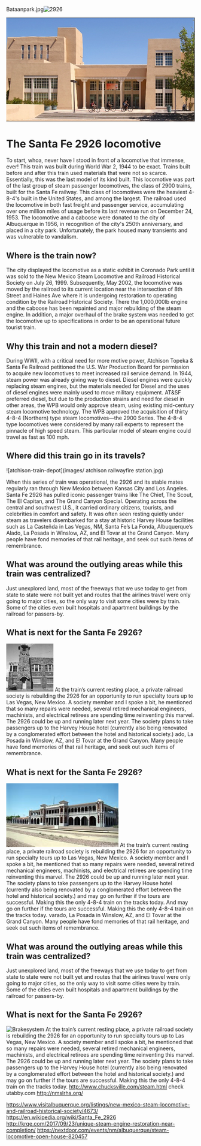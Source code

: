 Bataanpark.jpg![2926](images/20171021_122248train4.jpg) 
 
![Zimmerman](images/Zimm1.PNG "Zimmerman Library")
# The Santa Fe 2926 locomotive
To start, whoa, never have I stood in front of a locomotive that immense, ever! This train was built during World War 2, 1944 to be exact. Trains built before and after this train used materials that were not so scarce. Essentially,  this was the last model of its kind built. This locomotive was part of the last group of steam passenger locomotives, the class of 2900 trains, built for the Santa Fe railway. This class of locomotives were the heaviest 4-8-4's built in the United States, and among the largest. The railroad used the locomotive in both fast freight and passenger service, accumulating over one million miles of usage before its last revenue run on December 24, 1953. The locomotive and a caboose were donated to the city of Albuquerque in 1956, in recognition of the city's 250th anniversary, and placed in a city park. Unfortunately, the park housed many transients and was vulnerable to vandalism. 

## Where is the train now?
The city displayed the locomotive as a static exhibit in Coronado Park until it was sold to the New Mexico Steam Locomotive and Railroad Historical Society on July 26, 1999. Subsequently, May 2002, the locomotive was moved by the railroad to its current location near the intersection of 8th Street and Haines Ave where it is undergoing restoration to operating condition by the Railroad Historical Society. There the 1,000,000lb engine and the caboose has been repainted and major rebuilding of the steam engine. In addition, a major overhaul of the brake system was needed to get the locomotive up to specifications in order to be an operational future tourist train. 

## Why this train and not a modern diesel?
During WWII, with a critical need for more motive power, Atchison Topeka & Santa Fe Railroad  petitioned the U.S. War Production Board for permission to acquire new locomotives to meet increased rail service demand.  In 1944, steam power was already giving way to diesel.  Diesel  engines were quickly replacing steam engines, but the materials needed for Diesel and the uses of diesel engines were mainly used to move military equipment. AT&SF preferred diesel, but due to the production strains and need for diesel in other areas, the WPB would only approve steam, using existing mid-century steam locomotive technology.  The WPB approved the acquisition of thirty 4-8-4 (Northern) type steam locomotives—the 2900 Series.  The 4-8-4 type locomotives were considered by many rail experts to represent the pinnacle of high speed steam.  This particular model of steam engine could travel as fast as 100 mph.
## Where did this train go in its travels?
![atchison-train-depot](images/ 
atchison railwayfire station.jpg) 

When this series of train was operational, the 2926 and its stable mates regularly ran through New Mexico between Kansas City and Los Angeles. Santa Fe 2926 has pulled iconic passenger trains like The Chief, The Scout, The El Capitan, and The Grand Canyon Special.  Operating across the central and southwest U.S., it carried ordinary citizens, tourists, and celebrities in comfort and safety.  It was often seen resting quietly under steam as travelers disembarked for a stay at historic Harvey House facilities such as La Casteñda in Las Vegas, NM, Santa Fe’s La Fonda, Albuquerque’s Alado, La Posada in Winslow, AZ, and El Tovar at the Grand Canyon.   Many people have fond memories of that rail heritage, and seek out such items of remembrance.  
  
## What was around the outlying areas while this train was centralized?
Just unexplored land, most of the freeways that we use today to get from state to state were not built yet and routes that the airlines travel were only going to major cities, so the only way to visit some cities were by train. Some of the cities even built hospitals and apartment buildings by the railroad for passers-by. 
## What is next for the Santa Fe 2926?
![Bataan](images/Bataanpark.jpg)
At the train’s current resting place, a private railroad society is rebuilding the 2926 for an opportunity to run specialty tours up to Las Vegas, New Mexico. A society member and I spoke a bit, he mentioned that so many repairs were needed, several retired mechanical engineers, machinists, and electrical retirees are spending time reinventing this marvel. The 2926 could be up and running later next year. The society plans to take passengers up to the Harvey House hotel (currently also being renovated by a conglomerated effort between the hotel and historical society.) ado, La Posada in Winslow, AZ, and El Tovar at the Grand Canyon.   Many people have fond memories of that rail heritage, and seek out such items of remembrance.  
 
## What is next for the Santa Fe 2926?
![HarveyHouse](images/harveyhouse-LV-NM.jpg)
At the train’s current resting place, a private railroad society is rebuilding the 2926 for an opportunity to run specialty tours up to Las Vegas, New Mexico. A society member and I spoke a bit, he mentioned that so many repairs were needed, several retired mechanical engineers, machinists, and electrical retirees are spending time reinventing this marvel. The 2926 could be up and running later next year. The society plans to take passengers up to the Harvey House hotel (currently also being renovated by a conglomerated effort between the hotel and historical society.) and may go on further if the tours are successful. Making this the only 4-8-4 train on the tracks today. And may go on further if the tours are successful. Making this the only 4-8-4 train on the tracks today. 
varado, La Posada in Winslow, AZ, and El Tovar at the Grand Canyon. Many people have fond memories of that rail heritage, and seek out such items of remembrance.  
## What was around the outlying areas while this train was centralized?
Just unexplored land, most of the freeways that we use today to get from state to state were not built yet and routes that the airlines travel were only going to major cities, so the only way to visit some cities were by train. Some of the cities even built hospitals and apartment buildings by the railroad for passers-by. 
## What is next for the Santa Fe 2926?
![Brakesystem](images/2926-brake-system.jpg)
At the train’s current resting place, a private railroad society is rebuilding the 2926 for an opportunity to run specialty tours up to Las Vegas, New Mexico. A society member and I spoke a bit, he mentioned that so many repairs were needed, several retired mechanical engineers, machinists, and electrical retirees are spending time reinventing this marvel. The 2926 could be up and running later next year. The society plans to take passengers up to the Harvey House hotel (currently also being renovated by a conglomerated effort between the hotel and historical society.) and may go on further if the tours are successful. Making this the only 4-8-4 train on the tracks today. 
http://www.chucksville.com/steam.html
check utabby.com
http://nmslrhs.org/

https://www.visitalbuquerque.org/listings/new-mexico-steam-locomotive-and-railroad-historical-society/4673/
https://en.wikipedia.org/wiki/Santa_Fe_2926
http://krqe.com/2017/09/23/unique-steam-engine-restoration-near-completion/
https://nextdoor.com/events/nm/albuquerque/steam-locomotive-open-house-820457
